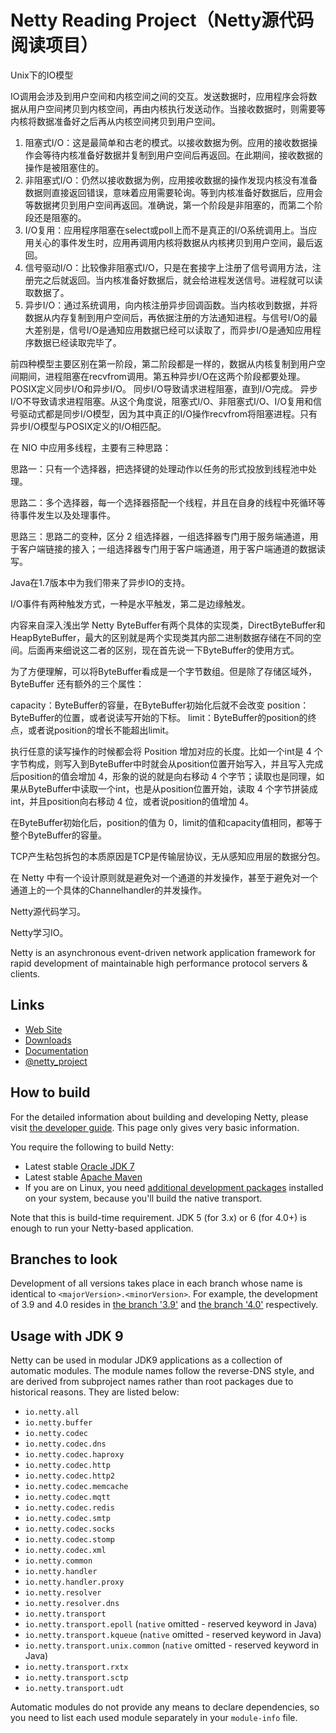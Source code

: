# Netty Reading Project（Netty源代码阅读项目）

Unix下的IO模型

IO调用会涉及到用户空间和内核空间之间的交互。发送数据时，应用程序会将数据从用户空间拷贝到内核空间，再由内核执行发送动作。当接收数据时，则需要等内核将数据准备好之后再从内核空间拷贝到用户空间。

1. 阻塞式I/O：这是最简单和古老的模式。以接收数据为例。应用的接收数据操作会等待内核准备好数据并复制到用户空间后再返回。在此期间，接收数据的操作是被阻塞住的。
2. 非阻塞式I/O：仍然以接收数据为例，应用接收数据的操作发现内核没有准备数据则直接返回错误，意味着应用需要轮询。等到内核准备好数据后，应用会等数据拷贝到用户空间再返回。准确说，第一个阶段是非阻塞的，而第二个阶段还是阻塞的。
3. I/O复用：应用程序阻塞在select或poll上而不是真正的I/O系统调用上。当应用关心的事件发生时，应用再调用内核将数据从内核拷贝到用户空间，最后返回。
4. 信号驱动I/O：比较像非阻塞式I/O，只是在套接字上注册了信号调用方法，注册完之后就返回。当内核准备好数据后，就会给进程发送信号。进程就可以读取数据了。
5. 异步I/O：通过系统调用，向内核注册异步回调函数。当内核收到数据，并将数据从内存复制到用户空间后，再依据注册的方法通知进程。与信号I/O的最大差别是，信号I/O是通知应用数据已经可以读取了，而异步I/O是通知应用程序数据已经读取完毕了。

前四种模型主要区别在第一阶段，第二阶段都是一样的，数据从内核复制到用户空间期间，进程阻塞在recvfrom调用。第五种异步I/O在这两个阶段都要处理。
POSIX定义同步I/O和异步I/O。
同步I/O导致请求进程阻塞，直到I/O完成。
异步I/O不导致请求进程阻塞。从这个角度说，阻塞式I/O、非阻塞式I/O、I/O复用和信号驱动式都是同步I/O模型，因为其中真正的I/O操作recvfrom将阻塞进程。只有异步I/O模型与POSIX定义的I/O相匹配。

在 NIO 中应用多线程，主要有三种思路：

思路一：只有一个选择器，把选择键的处理动作以任务的形式投放到线程池中处理。

思路二：多个选择器，每一个选择器搭配一个线程，并且在自身的线程中死循环等待事件发生以及处理事件。

思路三：思路二的变种，区分 2 组选择器，一组选择器专门用于服务端通道，用于客户端链接的接入；一组选择器专门用于客户端通道，用于客户端通道的数据读写。

Java在1.7版本中为我们带来了异步IO的支持。

I/O事件有两种触发方式，一种是水平触发，第二是边缘触发。

内容来自深入浅出学 Netty
ByteBuffer有两个具体的实现类，DirectByteBuffer和HeapByteBuffer，最大的区别就是两个实现类其内部二进制数据存储在不同的空间。后面再来细说这二者的区别，现在首先说一下ByteBuffer的使用方式。

为了方便理解，可以将ByteBuffer看成是一个字节数组。但是除了存储区域外，ByteBuffer 还有额外的三个属性：

capacity：ByteBuffer的容量，在ByteBuffer初始化后就不会改变
position：ByteBuffer的位置，或者说读写开始的下标。
limit：ByteBuffer的position的终点，或者说position的增长不能超出limit。

执行任意的读写操作的时候都会将 Position 增加对应的长度。比如一个int是 4 个字节构成，则写入到ByteBuffer中时就会从position位置开始写入，并且写入完成后position的值会增加 4，形象的说的就是向右移动 4 个字节；读取也是同理，如果从ByteBuffer中读取一个int，也是从position位置开始，读取 4 个字节拼装成int，并且position向右移动 4 位，或者说position的值增加 4。

在ByteBuffer初始化后，position的值为 0，limit的值和capacity值相同，都等于整个ByteBuffer的容量。

TCP产生粘包拆包的本质原因是TCP是传输层协议，无从感知应用层的数据分包。

在 Netty 中有一个设计原则就是避免对一个通道的并发操作，甚至于避免对一个通道上的一个具体的Channelhandler的并发操作。

Netty源代码学习。

Netty学习IO。

Netty is an asynchronous event-driven network application framework for rapid development of maintainable high performance protocol servers & clients.

## Links

* [Web Site](https://netty.io/)
* [Downloads](https://netty.io/downloads.html)
* [Documentation](https://netty.io/wiki/)
* [@netty_project](https://twitter.com/netty_project)

## How to build

For the detailed information about building and developing Netty, please visit [the developer guide](https://netty.io/wiki/developer-guide.html).  This page only gives very basic information.

You require the following to build Netty:

* Latest stable [Oracle JDK 7](http://www.oracle.com/technetwork/java/)
* Latest stable [Apache Maven](http://maven.apache.org/)
* If you are on Linux, you need [additional development packages](https://netty.io/wiki/native-transports.html) installed on your system, because you'll build the native transport.

Note that this is build-time requirement.  JDK 5 (for 3.x) or 6 (for 4.0+) is enough to run your Netty-based application.

## Branches to look

Development of all versions takes place in each branch whose name is identical to `<majorVersion>.<minorVersion>`.  For example, the development of 3.9 and 4.0 resides in [the branch '3.9'](https://github.com/netty/netty/tree/3.9) and [the branch '4.0'](https://github.com/netty/netty/tree/4.0) respectively.

## Usage with JDK 9

Netty can be used in modular JDK9 applications as a collection of automatic modules. The module names follow the
reverse-DNS style, and are derived from subproject names rather than root packages due to historical reasons. They
are listed below:

 * `io.netty.all`
 * `io.netty.buffer`
 * `io.netty.codec`
 * `io.netty.codec.dns`
 * `io.netty.codec.haproxy`
 * `io.netty.codec.http`
 * `io.netty.codec.http2`
 * `io.netty.codec.memcache`
 * `io.netty.codec.mqtt`
 * `io.netty.codec.redis`
 * `io.netty.codec.smtp`
 * `io.netty.codec.socks`
 * `io.netty.codec.stomp`
 * `io.netty.codec.xml`
 * `io.netty.common`
 * `io.netty.handler`
 * `io.netty.handler.proxy`
 * `io.netty.resolver`
 * `io.netty.resolver.dns`
 * `io.netty.transport`
 * `io.netty.transport.epoll` (`native` omitted - reserved keyword in Java)
 * `io.netty.transport.kqueue` (`native` omitted - reserved keyword in Java)
 * `io.netty.transport.unix.common` (`native` omitted - reserved keyword in Java)
 * `io.netty.transport.rxtx`
 * `io.netty.transport.sctp`
 * `io.netty.transport.udt`



Automatic modules do not provide any means to declare dependencies, so you need to list each used module separately
in your `module-info` file.
